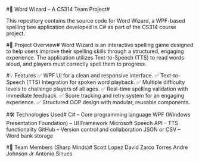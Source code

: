 #📌 Word Wizard – A CS314 Team Project#

This repository contains the source code for Word Wizard, a WPF-based spelling bee application developed in C# as part of the CS314 course project.

#📝 Project Overview#
Word Wizard is an interactive spelling game designed to help users improve their spelling skills through a structured, engaging experience. The application utilizes Text-to-Speech (TTS) to read words aloud, and players must correctly spell them to progress.

#💡 Features
✅ WPF UI for a clean and responsive interface.
✅ Text-to-Speech (TTS) Integration for spoken word playback.
✅ Multiple difficulty levels to challenge players of all ages.
✅ Real-time spelling validation with immediate feedback.
✅ Score tracking and retry system for an engaging experience.
✅ Structured OOP design with modular, reusable components.

#🛠️ Technologies Used#
C# – Core programming language
WPF (Windows Presentation Foundation) – UI Framework
Microsoft Speech API – TTS functionality
GitHub – Version control and collaboration
JSON or CSV – Word bank storage

#👥 Team Members (Sharp Minds)#
Scott Lopez
David Zarco Torres
Andre Johnson Jr
Antonio Sinues
